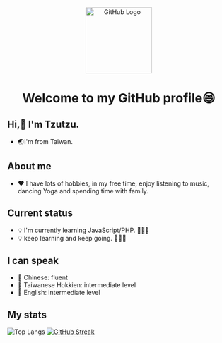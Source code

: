 <div align="center">
    <img src="https://github.com/raghavk16/raghavk16/blob/master/octo.gif" alt="GitHub Logo" width="150" height="150" />
    <h1>Welcome to my GitHub profile😄</h1>
</div>

## Hi,👋 I'm Tzutzu.
- 🌏I'm from Taiwan.

## About me
- ❤️ I have lots of hobbies, in my free time, enjoy listening to music, dancing Yoga and spending time with family.

## Current status
- 💡 I'm currently learning JavaScript/PHP. 💪💪💪
- 💡 keep learning and keep going. 💪💪💪


## I can speak
- 💬 Chinese: fluent
- 💬 Taiwanese Hokkien: intermediate level
- 💬 English: intermediate level


## My stats
![Top Langs](https://github-readme-stats.vercel.app/api/top-langs/?username=tzutzuliu&theme=onedark)
[![GitHub Streak](http://github-readme-streak-stats.herokuapp.com?user=tzutzuliu&theme=onedark&date_format=M%20j%5B%2C%20Y%5D)](https://git.io/streak-stats)

